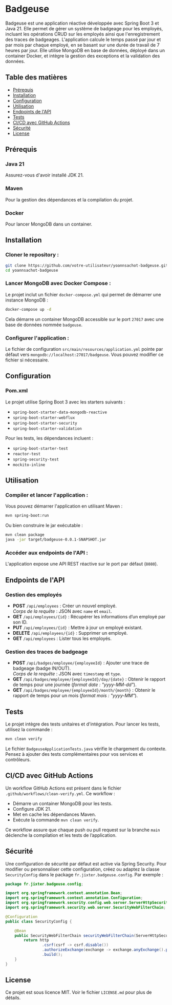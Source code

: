 # Badgeuse

Badgeuse est une application réactive développée avec Spring Boot 3 et Java 21. Elle permet de gérer un système de badgeage pour les employés, incluant les opérations CRUD sur les employés ainsi que l'enregistrement des traces de badgeages. L'application calcule le temps passé par jour et par mois par chaque employé, en se basant sur une durée de travail de 7 heures par jour. Elle utilise MongoDB en base de données, déployé dans un container Docker, et intègre la gestion des exceptions et la validation des données.

## Table des matières
- [Prérequis](#prerequis)
- [Installation](#installation)
- [Configuration](#configuration)
- [Utilisation](#utilisation)
- [Endpoints de l'API](#endpoints-de-lapi)
- [Tests](#tests)
- [CI/CD avec GitHub Actions](#ci-cd-avec-github-actions)
- [Sécurité](#securite)
- [License](#license)

## Prérequis

### Java 21
Assurez-vous d'avoir installé JDK 21.

### Maven
Pour la gestion des dépendances et la compilation du projet.

### Docker
Pour lancer MongoDB dans un container.

## Installation

### Cloner le repository :
```bash
git clone https://github.com/votre-utilisateur/yoannsachot-badgeuse.git
cd yoannsachot-badgeuse
```

### Lancer MongoDB avec Docker Compose :
Le projet inclut un fichier `docker-compose.yml` qui permet de démarrer une instance MongoDB :
```bash
docker-compose up -d
```
Cela démarre un container MongoDB accessible sur le port `27017` avec une base de données nommée `badgeuse`.

### Configurer l'application :
Le fichier de configuration `src/main/resources/application.yml` pointe par défaut vers `mongodb://localhost:27017/badgeuse`. Vous pouvez modifier ce fichier si nécessaire.

## Configuration

### Pom.xml
Le projet utilise Spring Boot 3 avec les starters suivants :
- `spring-boot-starter-data-mongodb-reactive`
- `spring-boot-starter-webflux`
- `spring-boot-starter-security`
- `spring-boot-starter-validation`

Pour les tests, les dépendances incluent :
- `spring-boot-starter-test`
- `reactor-test`
- `spring-security-test`
- `mockito-inline`

## Utilisation

### Compiler et lancer l'application :
Vous pouvez démarrer l'application en utilisant Maven :
```bash
mvn spring-boot:run
```
Ou bien construire le jar exécutable :
```bash
mvn clean package
java -jar target/badgeuse-0.0.1-SNAPSHOT.jar
```

### Accéder aux endpoints de l'API :
L'application expose une API REST réactive sur le port par défaut (`8080`).

## Endpoints de l'API

### Gestion des employés
- **POST** `/api/employees` : Créer un nouvel employé.  
  *Corps de la requête* : JSON avec `name` et `email`.
- **GET** `/api/employees/{id}` : Récupérer les informations d’un employé par son ID.
- **PUT** `/api/employees/{id}` : Mettre à jour un employé existant.
- **DELETE** `/api/employees/{id}` : Supprimer un employé.
- **GET** `/api/employees` : Lister tous les employés.

### Gestion des traces de badgeage
- **POST** `/api/badges/employee/{employeeId}` : Ajouter une trace de badgeage (badge IN/OUT).  
  *Corps de la requête* : JSON avec `timestamp` et `type`.
- **GET** `/api/badges/employee/{employeeId}/day/{date}` : Obtenir le rapport de temps pour une journée (*format date : "yyyy-MM-dd"*).
- **GET** `/api/badges/employee/{employeeId}/month/{month}` : Obtenir le rapport de temps pour un mois (*format mois : "yyyy-MM"*).

## Tests
Le projet intègre des tests unitaires et d'intégration. Pour lancer les tests, utilisez la commande :
```bash
mvn clean verify
```
Le fichier `BadgeuseApplicationTests.java` vérifie le chargement du contexte. Pensez à ajouter des tests complémentaires pour vos services et contrôleurs.

## CI/CD avec GitHub Actions
Un workflow GitHub Actions est présent dans le fichier `.github/workflows/clean-verify.yml`. Ce workflow :
- Démarre un container MongoDB pour les tests.
- Configure JDK 21.
- Met en cache les dépendances Maven.
- Exécute la commande `mvn clean verify`.

Ce workflow assure que chaque push ou pull request sur la branche `main` déclenche la compilation et les tests de l’application.

## Sécurité
Une configuration de sécurité par défaut est active via Spring Security. Pour modifier ou personnaliser cette configuration, créez ou adaptez la classe `SecurityConfig` dans le package `fr.jixter.badgeuse.config`. Par exemple :

```java
package fr.jixter.badgeuse.config;

import org.springframework.context.annotation.Bean;
import org.springframework.context.annotation.Configuration;
import org.springframework.security.config.web.server.ServerHttpSecurity;
import org.springframework.security.web.server.SecurityWebFilterChain;

@Configuration
public class SecurityConfig {

    @Bean
    public SecurityWebFilterChain securityWebFilterChain(ServerHttpSecurity http) {
        return http
                .csrf(csrf -> csrf.disable())
                .authorizeExchange(exchange -> exchange.anyExchange().permitAll())
                .build();
    }
}
```

## License
Ce projet est sous licence MIT. Voir le fichier `LICENSE.md` pour plus de détails.

